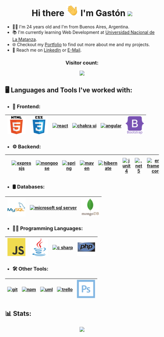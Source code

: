 <h1 align="Center">  Hi there <img src="https://raw.githubusercontent.com/ABSphreak/ABSphreak/master/gifs/Hi.gif" width="40px" /> I'm Gastón <img src="https://media.giphy.com/media/WUlplcMpOCEmTGBtBW/giphy.gif" width="40px"></h1>

- 🧔🏻 I'm 24 years old and I'm from Buenos Aires, Argentina.
- 📚 I'm currently learning Web Development at [Universidad Nacional de La Matanza](https://www.unlam.edu.ar/).
- 🌐 Checkout my [Portfolio](https://gastonperez.ar) to find out more about me and my projects.
- 💼 Reach me on [LinkedIn](https://www.linkedin.com/in/gaston-ezequiel-perez/) or [E-Mail](mailto:contact@gastonperez.ar).

<h3 align="center">

Visitor count:

  <img src="https://profile-counter.glitch.me/gastonperez97/count.svg" />
</h3>

## 🖥️ Languages and Tools I've worked with:

- <h3>👀 Frontend:</h3>

| [<img src="https://raw.githubusercontent.com/devicons/devicon/master/icons/html5/html5-original-wordmark.svg" alt="html5" width="60" height="60">](https://www.w3.org/html/) | [<img src="https://raw.githubusercontent.com/devicons/devicon/master/icons/css3/css3-original-wordmark.svg" alt="css3" width="60" height="60">](https://www.w3schools.com/css/)  | [<img src="https://user-images.githubusercontent.com/58083159/154823721-b99c9ecf-9dc2-4f21-a95f-a0ba2ee994f2.png" alt="react" width="60">](https://reactjs.org/) | [<img src="https://user-images.githubusercontent.com/58083159/158458074-9f1066f1-45f5-4e2b-9821-ecf363293d6f.png" alt="chakra ui" width="60">](https://chakra-ui.com/) | [<img src="https://angular.io/assets/images/logos/angular/angular.svg" alt="angular" width="60" height="60">](https://angular.io) | [<img src="https://raw.githubusercontent.com/devicons/devicon/master/icons/bootstrap/bootstrap-plain-wordmark.svg" alt="bootstrap" width="60" height="60">](https://getbootstrap.com)
|---|---|---|---|---|---|

- <h3>⚙️ Backend:</h3>
  
| [<img src="https://raw.githubusercontent.com/devicons/devicon/master/icons/nodejs/nodejs-original-wordmark.svg" alt="nodejs" width="60" height="60">](https://nodejs.org) | [<img src="https://user-images.githubusercontent.com/58083159/144481306-e4af20fd-e4be-48dd-9286-2fa1773e6395.png" alt="expressjs" width="60">](https://expressjs.com)  | [<img src="https://user-images.githubusercontent.com/58083159/144489604-151843e5-4b60-4ca7-b593-8992e23674e3.png" alt="mongoose" width="60">](https://mongoosejs.com/)  | [<img src="https://user-images.githubusercontent.com/58083159/144486094-07973bf6-35c0-4a05-98d7-7a2737643a6d.png" alt="spring" width="60">](https://spring.io/)  | [<img src="https://user-images.githubusercontent.com/58083159/144488001-da655bb4-0aa2-402b-954a-643cda055828.png" alt="maven" width="60">](https://maven.apache.org/)  | [<img src="https://user-images.githubusercontent.com/58083159/144488112-72151ec2-30ed-4679-b04f-38110ec38fa3.png" alt="hibernate" width="60">](https://hibernate.org/)  | [<img src="https://user-images.githubusercontent.com/58083159/144488184-9de2b809-c5a7-4b3d-8703-450972b68990.png" alt="j unit 4" width="60">](https://junit.org/junit4/)  | [<img src="https://user-images.githubusercontent.com/58083159/144485283-f17aaf25-7508-41e7-9459-e74223a923b6.png" alt=".net 5" width="60">](https://dotnet.microsoft.com/)  | [<img src="https://user-images.githubusercontent.com/58083159/144485757-6f2d4500-c253-4ad5-acdb-e0b7f535483b.png" alt="entity framework core 5" width="60">](https://docs.microsoft.com/en-us/ef/core/what-is-new/ef-core-5.0/whatsnew)
|---|---|---|---|---|---|---|---|---|

- <h3>🛢 Databases:</h3>

| [<img src="https://raw.githubusercontent.com/devicons/devicon/master/icons/mysql/mysql-original-wordmark.svg" alt="mysql" width="60" height="60">](https://www.mysql.com/) | [<img src="https://www.svgrepo.com/show/303229/microsoft-sql-server-logo.svg" alt="microsoft sql server" width="60" height="60">](https://www.microsoft.com/en-us/sql-server)  | [<img src="https://raw.githubusercontent.com/devicons/devicon/master/icons/mongodb/mongodb-original-wordmark.svg" alt="mongodb" width="60" height="60">](https://www.mongodb.com/)
|---|---|---|

- <h3>👨‍💻 Programming Languages:</h3>

| [<img src="https://raw.githubusercontent.com/devicons/devicon/master/icons/javascript/javascript-original.svg" alt="javascript" width="60" height="60">](https://www.w3schools.com/js/) | [<img src="https://raw.githubusercontent.com/devicons/devicon/master/icons/java/java-original.svg" alt="java" width="60" height="60">](https://www.java.com)  | [<img src="https://user-images.githubusercontent.com/58083159/144480051-5950e74c-175c-4acf-ad15-e4aaef08d355.png" alt="c sharp" width="60">](https://docs.microsoft.com/en-us/dotnet/csharp/) | [<img src="https://raw.githubusercontent.com/devicons/devicon/master/icons/php/php-original.svg" alt="php" width="60" height="60">](https://www.php.net)
|---|---|---|---|

- <h3>🛠️ Other Tools:</h3>

| [<img src="https://www.vectorlogo.zone/logos/git-scm/git-scm-icon.svg" alt="git" width="60" height="60">](https://git-scm.com/) | [<img src="https://user-images.githubusercontent.com/58083159/158461958-394d5b81-72e1-4cae-8c1e-53f355451030.png" alt="npm" width="60">](https://www.npmjs.com/) | [<img src="https://user-images.githubusercontent.com/58083159/144488538-a7102b87-8e75-4062-bff9-fd464aa24dbc.png" alt="uml" width="60">](https://en.wikipedia.org/wiki/Unified_Modeling_Language) | [<img src="https://user-images.githubusercontent.com/58083159/158458696-bbba3311-5c42-46a4-a4f8-4af3f4e6bcbe.svg" alt="trello" width="60" height="60">](https://trello.com/) | [<img src="https://raw.githubusercontent.com/devicons/devicon/master/icons/photoshop/photoshop-line.svg" alt="photoshop" width="60" height="60">](https://www.photoshop.com/en)
|---|---|---|---|---|

## 📊 Stats:

<h3 align="center">

![](https://github-readme-stats.vercel.app/api?username=gastonperez97&count_private=true&hide=stars,issues&show_icons=true&theme=chartreuse-dark)
</h3>
